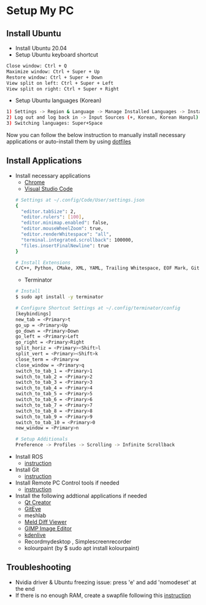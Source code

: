 # Setup My PC

## Install Ubuntu
- Install Ubuntu 20.04
- Setup Ubuntu keyboard shortcut
```sh
Close window: Ctrl + Q
Maximize window: Ctrl + Super + Up
Restore window: Ctrl + Super + Down
View split on left: Ctrl + Super + Left
View split on right: Ctrl + Super + Right
```
- Setup Ubuntu languages (Korean)
```sh
1) Settings -> Region & Language -> Manage Installed Languages -> Install Korean
2) Log out and log back in -> Input Sources (+, Korean, Korean Hangul) -> Korean Setup -> Start in Hangul mode -> Apply
3) Switching languages: Super+Space
```

Now you can follow the below instruction to manually install necessary applications or auto-install them by using [dotfiles](https://github.com/JaehyunShim/dotfiles)

## Install Applications
- Install necessary applications
  - [Chrome](https://www.google.co.kr/chrome/?brand=FKPE&gclid=Cj0KCQiA7NKBBhDBARIsAHbXCB5FTZusIZOT27Or_3PJhGEZ65rdJKxELDIZiVacFD6tDq73F78VA1kaApZvEALw_wcB&gclsrc=aw.ds)
  - [Visual Studio Code](https://code.visualstudio.com)
  ```sh
  # Settings at ~/.config/Code/User/settings.json
  {
    "editor.tabSize": 2,
    "editor.rulers": [100],
    "editor.minimap.enabled": false,
    "editor.mouseWheelZoom": true,
    "editor.renderWhitespace": "all",
    "terminal.integrated.scrollback": 100000,
    "files.insertFinalNewline": true
  }

  # Install Extensions
  C/C++, Python, CMake, XML, YAML, Trailing Whitespace, EOF Mark, Git Graph, HTML Preview, vscode-pdf
  ```
  - Terminator
  ```sh
  # Install
  $ sudo apt install -y terminator

  # Configure Shortcut Settings at ~/.config/terminator/config
  [keybindings]
  new_tab = <Primary>t
  go_up = <Primary>Up
  go_down = <Primary>Down
  go_left = <Primary>Left
  go_right = <Primary>Right
  split_horiz = <Primary><Shift>l
  split_vert = <Primary><Shift>k
  close_term = <Primary>w
  close_window = <Primary>q
  switch_to_tab_1 = <Primary>1
  switch_to_tab_2 = <Primary>2
  switch_to_tab_3 = <Primary>3
  switch_to_tab_4 = <Primary>4
  switch_to_tab_5 = <Primary>5
  switch_to_tab_6 = <Primary>6
  switch_to_tab_7 = <Primary>7
  switch_to_tab_8 = <Primary>8
  switch_to_tab_9 = <Primary>9
  switch_to_tab_10 = <Primary>0
  new_window = <Primary>n

  # Setup Additionals
  Preference -> Profiles -> Scrolling -> Infinite Scrollback
  ```
- Install ROS
  - [instruction](https://github.com/JaehyunShim/doodles/blob/master/study_ros.md)
- Install Git
  - [instruction](https://github.com/JaehyunShim/doodles/blob/master/study_git.md)
- Install Remote PC Control tools if needed
  - [instruction](https://github.com/JaehyunShim/doodles/blob/master/study_remote_pc_control.md)
- Install the following addtional applications if needed
  - [Qt Creator](https://ros-qtc-plugin.readthedocs.io/en/latest/_source/How-to-Install-Users.html)
  - [GitEye](https://www.collab.net/downloads/giteye#show-Linux)
  - meshlab
  - [Meld Diff Viewer](https://meldmerge.org)
  - [GIMP Image Editor](https://www.gimp.org)
  - [kdenlive](https://kdenlive.org/en/download)
  - Recordmydesktop , Simplescreenrecorder
  - kolourpaint (by $ sudo apt install kolourpaint)

## Troubleshooting
- Nvidia driver & Ubuntu freezing issue: press 'e' and add 'nomodeset' at the end
- If there is no enough RAM, create a swapfile following this [instruction](https://itsfoss.com/create-swap-file-linux/)
